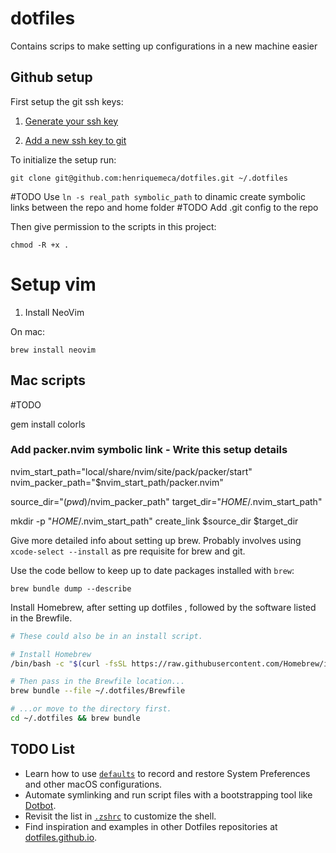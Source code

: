 # dotfiles
Contains scrips to make setting up configurations in a new machine easier

## Github setup
First setup the git ssh keys: 

1. [Generate your ssh key](https://docs.github.com/en/enterprise-cloud@latest/authentication/connecting-to-github-with-ssh/generating-a-new-ssh-key-and-adding-it-to-the-ssh-agent)

2. [Add a new ssh key to git](https://docs.github.com/en/enterprise-cloud@latest/authentication/connecting-to-github-with-ssh/adding-a-new-ssh-key-to-your-github-account)

To initialize the setup run:
```sheel
git clone git@github.com:henriquemeca/dotfiles.git ~/.dotfiles
```

#TODO 
Use `ln -s real_path symbolic_path` to dinamic create symbolic links between the repo and home folder
#TODO
Add .git config to the repo

Then give permission to the scripts in this project:
```shell
chmod -R +x .
```

# Setup vim
1. Install NeoVim

On mac:
```shell
brew install neovim
```
## Mac scripts

#TODO

gem install colorls

### Add packer.nvim symbolic link - Write this setup details
nvim_start_path="local/share/nvim/site/pack/packer/start"
nvim_packer_path="$nvim_start_path/packer.nvim"

source_dir="$(pwd)/$nvim_packer_path"
target_dir="$HOME/.$nvim_start_path"

mkdir -p "$HOME/.$nvim_start_path"
create_link $source_dir $target_dir

Give more detailed info about setting up brew. Probably involves using `xcode-select --install` as pre requisite for brew and git.

Use the code bellow to keep up to date packages installed with `brew`:
```shell
brew bundle dump --describe
```

Install Homebrew, after setting up dotfiles , followed by the software listed in the Brewfile.

```zsh
# These could also be in an install script.

# Install Homebrew
/bin/bash -c "$(curl -fsSL https://raw.githubusercontent.com/Homebrew/install/HEAD/install.sh)"

# Then pass in the Brewfile location...
brew bundle --file ~/.dotfiles/Brewfile

# ...or move to the directory first.
cd ~/.dotfiles && brew bundle
```

## TODO List

- Learn how to use [`defaults`](https://macos-defaults.com/#%F0%9F%99%8B-what-s-a-defaults-command) to record and restore System Preferences and other macOS configurations.
- Automate symlinking and run script files with a bootstrapping tool like [Dotbot](https://github.com/anishathalye/dotbot).
- Revisit the list in [`.zshrc`](.zshrc) to customize the shell.
- Find inspiration and examples in other Dotfiles repositories at [dotfiles.github.io](https://dotfiles.github.io/).

